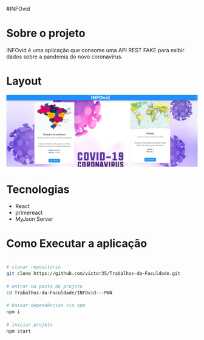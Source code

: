 #INFOvid

# Sobre o projeto

INFOvid é uma aplicação que consome uma API REST FAKE para exibir dados sobre a pandemia do novo coronavírus.

# Layout
![Tela 1](https://github.com/victor35/Trabalhos-da-Faculdade/blob/main/assets/img-infovid.png)

# Tecnologias
- React
- primereact
- MyJson Server

# Como Executar a aplicação
```bash

# clonar repositório
git clone https://github.com/victor35/Trabalhos-da-Faculdade.git

# entrar na pasta do projeto
cd Trabalhos-da-Faculdade/INFOvid---PWA

# baixar dependências via npm
npm i

# iniciar projeto
npm start
```

